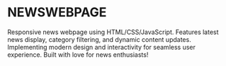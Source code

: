 # NEWSWEBPAGE
Responsive news webpage using HTML/CSS/JavaScript. Features latest news display, category filtering, and dynamic content updates. Implementing modern design and interactivity for seamless user experience. Built with love for news enthusiasts!

